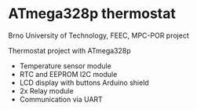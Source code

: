 # ATmega328p thermostat
Brno University of Technology, FEEC, MPC-POR project

Thermostat project with ATmega328p
- Temperature sensor module
- RTC and EEPROM I2C module
- LCD display with buttons Arduino shield
- 2x Relay module
- Communication via UART
